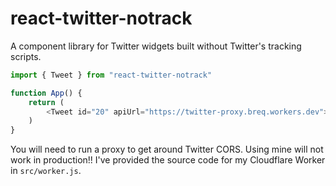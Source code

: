 # react-twitter-notrack

A component library for Twitter widgets built without Twitter's tracking scripts.

```js
import { Tweet } from "react-twitter-notrack"

function App() {
    return (
        <Tweet id="20" apiUrl="https://twitter-proxy.breq.workers.dev">
    )
}
```

You will need to run a proxy to get around Twitter CORS. Using mine will not
work in production!! I've provided the source code for my Cloudflare Worker in
`src/worker.js`.
